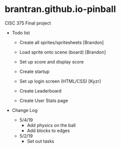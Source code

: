 # brantran.github.io-pinball
CISC 375 Final project

+ Todo list
  + Create all sprites/spritesheets [Brandon]
  + Load sprite onto scene (board) [Brandon]
  + Set up score and display score
  + Create startup
  
  + Set up login screen (HTML/CSS) [Kyzr]
  + Create Leaderboard 
  + Create User Stats page

+ Change Log
  + 5/4/19
    + Add physics on the ball
    + Add blocks to edges
  + 5/2/19
    + Set out tasks
